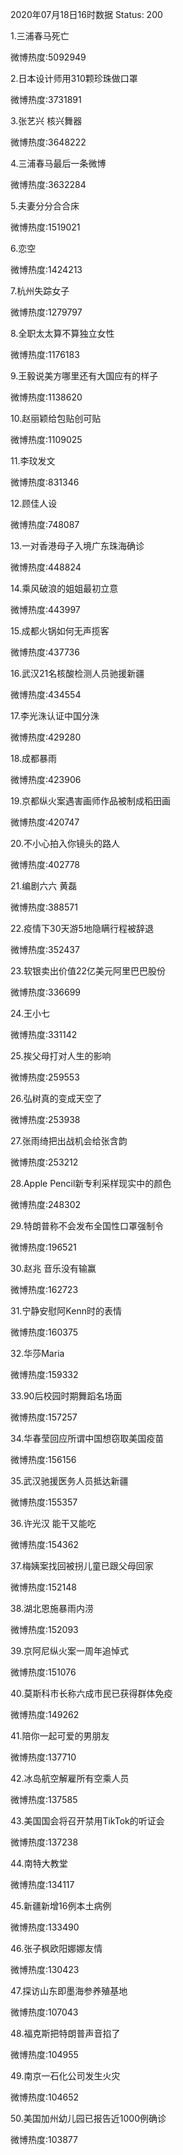 2020年07月18日16时数据
Status: 200

1.三浦春马死亡

微博热度:5092949

2.日本设计师用310颗珍珠做口罩

微博热度:3731891

3.张艺兴 核兴舞器

微博热度:3648222

4.三浦春马最后一条微博

微博热度:3632284

5.夫妻分分合合床

微博热度:1519021

6.恋空

微博热度:1424213

7.杭州失踪女子

微博热度:1279797

8.全职太太算不算独立女性

微博热度:1176183

9.王毅说美方哪里还有大国应有的样子

微博热度:1138620

10.赵丽颖给包贴创可贴

微博热度:1109025

11.李玟发文

微博热度:831346

12.顾佳人设

微博热度:748087

13.一对香港母子入境广东珠海确诊

微博热度:448824

14.乘风破浪的姐姐最初立意

微博热度:443997

15.成都火锅如何无声揽客

微博热度:437736

16.武汉21名核酸检测人员驰援新疆

微博热度:434554

17.李光洙认证中国分洙

微博热度:429280

18.成都暴雨

微博热度:423906

19.京都纵火案遇害画师作品被制成稻田画

微博热度:420747

20.不小心拍入你镜头的路人

微博热度:402778

21.编剧六六 黄磊

微博热度:388571

22.疫情下30天游5地隐瞒行程被辞退

微博热度:352437

23.软银卖出价值22亿美元阿里巴巴股份

微博热度:336699

24.王小七

微博热度:331142

25.挨父母打对人生的影响

微博热度:259553

26.弘树真的变成天空了

微博热度:253938

27.张雨绮把出战机会给张含韵

微博热度:253212

28.Apple Pencil新专利采样现实中的颜色

微博热度:248302

29.特朗普称不会发布全国性口罩强制令

微博热度:196521

30.赵兆 音乐没有输赢

微博热度:162723

31.宁静安慰阿Kenn时的表情

微博热度:160375

32.华莎Maria

微博热度:159332

33.90后校园时期舞蹈名场面

微博热度:157257

34.华春莹回应所谓中国想窃取美国疫苗

微博热度:156156

35.武汉驰援医务人员抵达新疆

微博热度:155357

36.许光汉 能干又能吃

微博热度:154362

37.梅姨案找回被拐儿童已跟父母回家

微博热度:152148

38.湖北恩施暴雨内涝

微博热度:152093

39.京阿尼纵火案一周年追悼式

微博热度:151076

40.莫斯科市长称六成市民已获得群体免疫

微博热度:149262

41.陪你一起可爱的男朋友

微博热度:137710

42.冰岛航空解雇所有空乘人员

微博热度:137585

43.美国国会将召开禁用TikTok的听证会

微博热度:137238

44.南特大教堂

微博热度:134117

45.新疆新增16例本土病例

微博热度:133490

46.张子枫欧阳娜娜友情

微博热度:130423

47.探访山东即墨海参养殖基地

微博热度:107043

48.福克斯把特朗普声音掐了

微博热度:104955

49.南京一石化公司发生火灾

微博热度:104652

50.美国加州幼儿园已报告近1000例确诊

微博热度:103877


